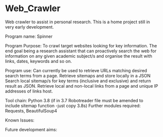 # Web_Crawler
Web crawler to assist in personal research. This is a home project still in very early development.

Program name:
Spinner

Program Purpose: 
To crawl target websites looking for key information. 
The end goal being a research assistant that can proactively search the web for information on any given academic subject/s and organise the result with links, dates, keywords and so on.

Program use: 
Can currently be used to retrieve URLs matching desired search terms from a page.
Retrieve sitemaps and store locally in a JSON
Search local sitemap/s for key terms (inclusive and exclusive) and return result as JSON.
Retrieve local and non-local links from a page and unique IP addresses of links host. 

Tool chain:
Python 3.8 (if in 3.7 Robotreader file must be amended to include sitemap function  -just copy 3.8s)
Further modules required: Requests, BeautifulSoup4

Known Issues:

Future development aims:
